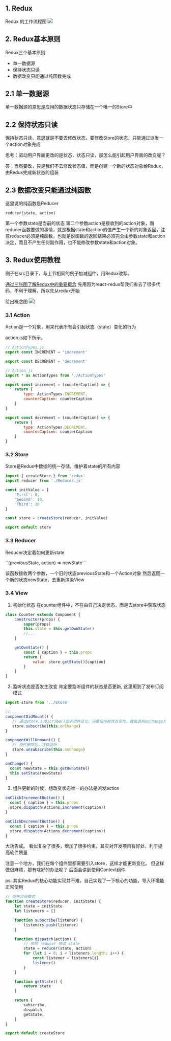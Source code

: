 ## 1. Redux
Redux 的工作流程图
![](http://ww1.sinaimg.cn/large/006PpBLoly1g4328g1vdpj31bw0ksgp9.jpg)

## 2. Redux基本原则
Redux三个基本原则
- 单一数据源
- 保持状态只读
- 数据改变只能通过纯函数完成

## 2.1 单一数据源
单一数据源的意思是应用的数据状态只存储在一个唯一的Store中

## 2.2 保持状态只读
保持状态只读，意思就是不要去修改状态，要修改Store的状态，只能通过派发一个action对象完成

思考：驱动用户界面更改的是状态，状态只读，那怎么能引起用户界面的改变呢？

答：当然要改，只是我们不去修改状态值，而是创建一个新的状态对象给Redux，由Redux完成新状态的组装

## 2.3 数据改变只能通过纯函数
这里说的纯函数是Reducer

`reducer(state, action)`

第一个参数state是当前的状态
第二个参数action是接收到的action对象，而reducer函数要做的事情，就是根据state和action的值产生一个新的对象返回，注意reducer必须是纯函数，也就是说函数的返回结果必须完全由参数state和action决定，而且不产生任何副作用，也不能修改参数state和action对象。


## 3. Redux使用教程

例子在src目录下，与上节相同的例子加减组件，用Redux改写。

[通过三张图了解Redux中的重要概念](https://www.cnblogs.com/wilber2013/p/5403350.html)
先用因为react-redux帮我们省去了很多代码，不利于理解，所以先从redux开始

给出概念图
![](http://ww1.sinaimg.cn/large/006PpBLoly1g425barnodj30lr0dqta5.jpg))

### 3.1 Action
Action是一个对象，用来代表所有会引起状态（state）变化的行为

action.js如下所示。
```js
// ActionTypes.js
export const INCREMENT = 'increment'

export const DECREMENT = 'decrement'

// Action.js
import * as ActionTypes from './ActionTypes'

export const increment = (counterCaption) => {
    return {
        type: ActionTypes.INCREMENT,
        counterCaption: counterCaption
    }
}

export const decrement = (counterCaption) => {
    return {
        type: ActionTypes.DECREMENT,
        counterCaption: counterCaption
    }
}
```


### 3.2 Store

Store是Redux中数据的统一存储，维护着state的所有内容

```js
import { createStore } from 'redux'
import reducer from './Reducer.js'

const initValue = {
    'First': 0,
    'Second': 10,
    'Third': 20
}

const store = createStore(reducer, initValue)

export default store
```

### 3.3 Reducer
Reducer决定着如何更新state

``(previousState, action) => newState```

该函数接收两个参数，一个旧的状态previousState和一个Action对象
然后返回一个新的状态newState，去重新渲染View


### 3.4 View

1. 初始化状态
在counter组件中，不在由自己决定状态，而是去store中获取状态
```js
class Counter extends Component {
    constructor(props) {
        super(props)
        this.state = this.getOwnState()
        //...
    }

    getOwnState() {
        const { caption } = this.props
        return {
            value: store.getState()[caption]
        }
    }
}
```

2. 监听状态是否发生改变
肯定要监听组件的状态是否更新, 这里用到了发布订阅模式

```js
import store from '../Store'

//...
componentDidMount() {
   // 通过store.subscribe()监听组件变化，只要组件的状态变化，就会调用onChange方法
   store.subscribe(this.onChange)
}

componentWillUnmount() {
   // 组件删除后，注销监听
   store.unsubscribe(this.onChange)
}

onChange() {
  const newState = this.getOwnState()
  this.setState(newState)
}
```

3. 组件更新的时候，想改变状态唯一的办法是派发action

```js
onClickIncrementButton() {
  const { caption } = this.props
  store.dispatch(Actions.increment(caption))
}

onClickDecrementButton() {
  const { caption } = this.props
  store.dispatch(Actions.decrement(caption))
}
```

大功告成。 看似复杂了很多，增加了很多约束，其实对开发项目有好处，利于提高软件质量

注意一个地方，我们在每个组件里都需要引入store，这样才能更新变化。
但这样做很麻烦，那有啥好的办法呢？ 后面会讲到使用Context组件


ps: 其实Redux的核心功能实现并不难，自己实现了一下核心的功能，导入环境能正常使用

```js
// 发布订阅模式
function createStore(reducer, initState) {
    let state = initState
    let listeners = []

    function subscribe(listener) {
        listeners.push(listener)
    }

    function dispatch(action) {
        // 按照 reducer 修改 state
        state = reducer(state, action)
        for (let i = 0; i < listeners.length; i++) {
            const listener = listeners[i]
            listener()
        }
    }

    function getState() {
        return state
    }

    return {
        subscribe,
        dispatch,
        getState,
    }
}

export default createStore
```